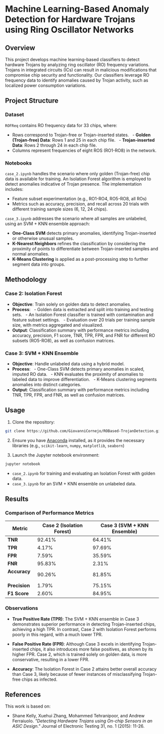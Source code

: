 # Machine Learning-Based Anomaly Detection for Hardware Trojans using Ring Oscillator Networks

## Overview

This project develops machine learning-based classifiers to detect hardware Trojans by analyzing ring oscillator (RO) frequency variations. Trojans in integrated circuits (ICs) can result in malicious modifications that compromise chip security and functionality. Our classifiers leverage RO frequency data to identify anomalies caused by Trojan activity, such as localized power consumption variations.

## Project Structure

### Dataset

`ROFReq` contains RO frequency data for 33 chips, where:

- Rows correspond to Trojan-free or Trojan-inserted states.
    - **Golden (Trojan-free) Data**: Rows 1 and 25 in each chip file.
    - **Trojan-inserted Data**: Rows 2 through 24 in each chip file.
- Columns represent frequencies of eight ROS (RO1-RO8) in the network.

### Notebooks

`case_2.ipynb` handles the scenario where only golden (Trojan-free) chip data is available for training. An Isolation Forest algorithm is employed to detect anomalies indicative of Trojan presence. The implementation includes:

- Feature subset experimentation (e.g., RO1-RO4, RO5-RO8, all ROs)
- Metrics such as accuracy, precision, and recall across 20 trials with different training sample sizes (6, 12, 24 chips).

`case_3.ipynb` addresses the scenario where all samples are unlabeled, using an SVM + KNN ensemble approach:

- **One-Class SVM** detects primary anomalies, identifying Trojan-inserted or otherwise unusual samples.
- **K-Nearest Neighbors** refines the classification by considering the proximity of points to differentiate between Trojan-inserted samples and normal anomalies.
- **K-Means Clustering** is applied as a post-processing step to further segment data into groups.

## Methodology

### Case 2: Isolation Forest

- **Objective**: Train solely on golden data to detect anomalies.
- **Process**:
    - Golden data is extracted and split into training and testing sets.
    - An Isolation Forest classifier is trained with contamination and feature subset settings.
    - Evaluation over 20 trials per training sample size, with metrics aggregated and visualized.
- **Output**: Classification summary with performance metrics including accuracy, precision, F1 score, TNR, TPR, FPR, and FNR for different RO subsets (RO5-RO8), as well as confusion matrices.

### Case 3: SVM + KNN Ensemble

- **Objective**: Handle unlabeled data using a hybrid model.
- **Process**:
    - One-Class SVM detects primary anomalies in scaled, imputed RO data.
    - KNN evaluates the proximity of anomalies to labeled data to improve differentiation.
    - K-Means clustering segments anomalies into distinct categories.
- **Output**: Classification summary with performance metrics including TNR, TPR, FPR, and FNR, as well as confusion matrices.

## Usage

1. Clone the repository:

```bash
git clone https://github.com/GiovanniCornejo/ROBased-TrojanDetection.git
```

2. Ensure you have [Anaconda](https://www.anaconda.com) installed, as it provides the necessary libraries (e.g., `scikit-learn`, `numpy`, `matplotlib`, `seaborn`)

3. Launch the Jupyter notebook environment:

```bash
jupyter notebook
```

- `case_2.ipynb` for training and evaluating an Isolation Forest with golden data.
- `case_3.ipynb` for an SVM + KNN ensemble on unlabeled data.

## Results

### Comparison of Performance Metrics

| **Metric**     | **Case 2 (Isolation Forest)**  | **Case 3 (SVM + KNN Ensemble)**      |
| -------------- | ------------------------------ | ------------------------------------ |
| **TNR**        | 92.41%                         | 64.41%                               |
| **TPR**        | 4.17%                          | 97.69%                               |
| **FPR**        | 7.59%                          | 35.59%                               |
| **FNR**        | 95.83%                         | 2.31%                                |
| **Accuracy**   | 90.26%                         | 81.85%                               |
| **Precision**  | 1.79%                          | 75.15%                               |
| **F1 Score**   | 2.60%                          | 84.95%                               |

### Observations

- **True Positive Rate (TPR)**: The SVM + KNN ensemble in Case 3 demonstrates superior performance in detecting Trojan-inserted chips, achieving a high TPR. In contrast, Case 2 with Isolation Forest performs poorly in this regard, with a much lower TPR.

- **False Positive Rate (FPR)**: Although Case 3 excels in identifying Trojan-inserted chips, it also introduces more false positives, as shown by its higher FPR. Case 2, which is trained solely on golden data, is more conservative, resulting in a lower FPR.

- **Accuracy**: The Isolation Forest in Case 2 attains better overall accuracy than Case 3, likely because of fewer instances of misclassifying Trojan-free chips as infected.

## References

This work is based on:

- Shane Kelly, Xuehui Zhang, Mohammed Tehranipoor, and Andrew Ferraiuolo. _"Detecting Hardware Trojans using On-chip Sensors in an ASIC Design."_ Journal of Electronic Testing 31, no. 1 (2015): 11-26.
